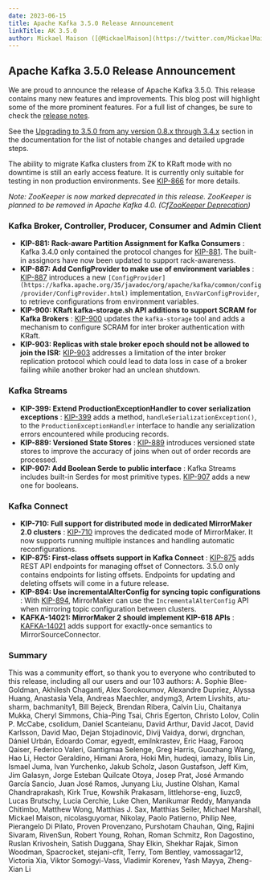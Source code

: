 ```yaml
---
date: 2023-06-15
title: Apache Kafka 3.5.0 Release Announcement
linkTitle: AK 3.5.0
author: Mickael Maison ([@MickaelMaison](https://twitter.com/MickaelMaison)) 
---
```


##  Apache Kafka 3.5.0 Release Announcement

We are proud to announce the release of Apache Kafka 3.5.0. This release contains many new features and improvements. This blog post will highlight some of the more prominent features. For a full list of changes, be sure to check the [release notes](https://archive.apache.org/dist/kafka/3.5.0/RELEASE_NOTES.html).

See the [Upgrading to 3.5.0 from any version 0.8.x through 3.4.x](https://kafka.apache.org/35/documentation.html#upgrade_3_5_0) section in the documentation for the list of notable changes and detailed upgrade steps.

The ability to migrate Kafka clusters from ZK to KRaft mode with no downtime is still an early access feature. It is currently only suitable for testing in non production environments. See [KIP-866](https://cwiki.apache.org/confluence/display/KAFKA/KIP-866+ZooKeeper+to+KRaft+Migration) for more details.

_Note: ZooKeeper is now marked deprecated in this release. ZooKeeper is planned to be removed in Apache Kafka 4.0. (Cf[ZooKeeper Deprecation](/documentation#zk_depr))_

### Kafka Broker, Controller, Producer, Consumer and Admin Client

  * **KIP-881: Rack-aware Partition Assignment for Kafka Consumers** : Kafka 3.4.0 only contained the protocol changes for [KIP-881](https://cwiki.apache.org/confluence/display/KAFKA/KIP-881%3A+Rack-aware+Partition+Assignment+for+Kafka+Consumers). The built-in assignors have now been updated to support rack-awareness.
  * **KIP-887: Add ConfigProvider to make use of environment variables** : [KIP-887](https://cwiki.apache.org/confluence/display/KAFKA/KIP-887%3A+Add+ConfigProvider+to+make+use+of+environment+variables) introduces a new `[ConfigProvider](https://kafka.apache.org/35/javadoc/org/apache/kafka/common/config/provider/ConfigProvider.html)` implementation, `EnvVarConfigProvider`, to retrieve configurations from environment variables.
  * **KIP-900: KRaft kafka-storage.sh API additions to support SCRAM for Kafka Brokers** : [KIP-900](https://cwiki.apache.org/confluence/display/KAFKA/KIP-900%3A+KRaft+kafka-storage.sh+API+additions+to+support+SCRAM+for+Kafka+Brokers) updates the `kafka-storage` tool and adds a mechanism to configure SCRAM for inter broker authentication with KRaft.
  * **KIP-903: Replicas with stale broker epoch should not be allowed to join the ISR:** [KIP-903](https://cwiki.apache.org/confluence/display/KAFKA/KIP-903%3A+Replicas+with+stale+broker+epoch+should+not+be+allowed+to+join+the+ISR) addresses a limitation of the inter broker replication protocol which could lead to data loss in case of a broker failing while another broker had an unclean shutdown.



### Kafka Streams

  * **KIP-399: Extend ProductionExceptionHandler to cover serialization exceptions** : [KIP-399](https://cwiki.apache.org/confluence/display/KAFKA/KIP-399%3A+Extend+ProductionExceptionHandler+to+cover+serialization+exceptions) adds a method, `handleSerializationException()`, to the `ProductionExceptionHandler` interface to handle any serialization errors encountered while producing records.
  * **KIP-889: Versioned State Stores** : [KIP-889](https://cwiki.apache.org/confluence/display/KAFKA/KIP-889%3A+Versioned+State+Stores) introduces versioned state stores to improve the accuracy of joins when out of order records are processed.
  * **KIP-907: Add Boolean Serde to public interface** : Kafka Streams includes built-in Serdes for most primitive types. [KIP-907](https://cwiki.apache.org/confluence/display/KAFKA/KIP-907%3A+Add+Boolean+Serde+to+public+interface) adds a new one for booleans.



### Kafka Connect

  * **KIP-710: Full support for distributed mode in dedicated MirrorMaker 2.0 clusters** : [KIP-710](https://cwiki.apache.org/confluence/display/KAFKA/KIP-710%3A+Full+support+for+distributed+mode+in+dedicated+MirrorMaker+2.0+clusters) improves the dedicated mode of MirrorMaker. It now supports running multiple instances and handling automatic reconfigurations.
  * **KIP-875: First-class offsets support in Kafka Connect** : [KIP-875](https://cwiki.apache.org/confluence/display/KAFKA/KIP-875%3A+First-class+offsets+support+in+Kafka+Connect) adds REST API endpoints for managing offset of Connectors. 3.5.0 only contains endpoints for listing offsets. Endpoints for updating and deleting offsets will come in a future release.
  * **KIP-894: Use incrementalAlterConfig for syncing topic configurations** : With [KIP-894](https://cwiki.apache.org/confluence/display/KAFKA/KIP-894%3A+Use+incrementalAlterConfigs+API+for+syncing+topic+configurations), MirrorMaker can use the `IncrementalAlterConfig` API when mirroring topic configuration between clusters.
  * **KAFKA-14021: MirrorMaker 2 should implement KIP-618 APIs** : [KAFKA-14021](https://issues.apache.org/jira/browse/KAFKA-14021) adds support for exactly-once semantics to MirrorSourceConnector.



### Summary

This was a community effort, so thank you to everyone who contributed to this release, including all our users and our 103 authors: A. Sophie Blee-Goldman, Akhilesh Chaganti, Alex Sorokoumov, Alexandre Dupriez, Alyssa Huang, Anastasia Vela, Andreas Maechler, andymg3, Artem Livshits, atu-sharm, bachmanity1, Bill Bejeck, Brendan Ribera, Calvin Liu, Chaitanya Mukka, Cheryl Simmons, Chia-Ping Tsai, Chris Egerton, Christo Lolov, Colin P. McCabe, csolidum, Daniel Scanteianu, David Arthur, David Jacot, David Karlsson, David Mao, Dejan Stojadinović, Divij Vaidya, dorwi, drgnchan, Dániel Urbán, Edoardo Comar, egyedt, emilnkrastev, Eric Haag, Farooq Qaiser, Federico Valeri, Gantigmaa Selenge, Greg Harris, Guozhang Wang, Hao Li, Hector Geraldino, Himani Arora, Hoki Min, hudeqi, iamazy, Iblis Lin, Ismael Juma, Ivan Yurchenko, Jakub Scholz, Jason Gustafson, Jeff Kim, Jim Galasyn, Jorge Esteban Quilcate Otoya, Josep Prat, José Armando García Sancio, Juan José Ramos, Junyang Liu, Justine Olshan, Kamal Chandraprakash, Kirk True, Kowshik Prakasam, littlehorse-eng, liuzc9, Lucas Brutschy, Lucia Cerchie, Luke Chen, Manikumar Reddy, Manyanda Chitimbo, Matthew Wong, Matthias J. Sax, Matthias Seiler, Michael Marshall, Mickael Maison, nicolasguyomar, Nikolay, Paolo Patierno, Philip Nee, Pierangelo Di Pilato, Proven Provenzano, Purshotam Chauhan, Qing, Rajini Sivaram, RivenSun, Robert Young, Rohan, Roman Schmitz, Ron Dagostino, Ruslan Krivoshein, Satish Duggana, Shay Elkin, Shekhar Rajak, Simon Woodman, Spacrocket, stejani-cflt, Terry, Tom Bentley, vamossagar12, Victoria Xia, Viktor Somogyi-Vass, Vladimir Korenev, Yash Mayya, Zheng-Xian Li 